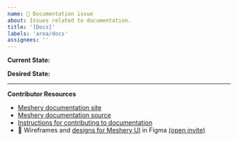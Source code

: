 ```yaml
---
name: 📄 Documentation issue
about: Issues related to documentation.
title: '[Docs]'
labels: 'area/docs'
assignees: ''
---
```

**Current State:**

**Desired State:**

---
**Contributor Resources**
- [Meshery documentation site](https://docs.meshery.io/)
- [Meshery documentation source](https://github.com/layer5io/meshery/tree/master/docs)
- [Instructions for contributing to documentation](https://github.com/layer5io/meshery/blob/master/CONTRIBUTING.md#documentation-contribution-flow)
- 🎨 Wireframes and [designs for Meshery UI](https://www.figma.com/file/SMP3zxOjZztdOLtgN4dS2W/Meshery-UI) in Figma [(open invite)](https://www.figma.com/team_invite/redeem/qJy1c95qirjgWQODApilR9)
